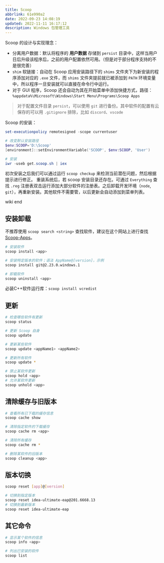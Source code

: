 ```yaml
---
title: Scoop
abbrlink: 61e990a2
date: 2022-09-23 14:08:19
updated: 2022-11-11 16:17:12
description: Windows 包管理工具
---
```


Scoop 的设计与实现理念：

- 分离用户数据：默认将程序的 **用户数据** 存储到 `persist` 目录中，这样当用户日后升级该程序后，之前的用户配置依然可用。（但是对于部分程序支持的不是很完善）
- `shim` 软链接：自动在 Scoop 应用安装路径下的 `shims` 文件夹下为新安装的程序添加对应的 `.exe` 文件，而 `shims` 文件夹提前就已被添加到 `PATH` 环境变量中，所以程序一旦安装就可以直接在命令行中运行。
- 对于 GUI 程序，Scoop 还会自动为其在开始菜单中添加快捷方式，路径：`%appdata%\Microsoft\Windows\Start Menu\Programs\Scoop Apps`

> 对于配置文件目录 `persist`，可以使用 `git` 进行备份。其中软件的配置有云保存的可以用 `.gitignore` 排除，比如 `discord`、`vscode`

Scoop 的安装：

```powershell
set-executionpolicy remotesigned -scope currentuser

# 改变默认安装路径
$env:SCOOP='D:\Scoop'
[environment]::setEnvironmentVariable('SCOOP', $env:SCOOP, 'User')

# 安装
iwr -useb get.scoop.sh | iex
```

<Alert>初次安装之后我们可以通过运行 `scoop checkup` 来检测当前潜在问题，然后根据提示进行修正。</Alert>
<Alert color="danger">重装系统后，若 scoop 安装目录还存在。可通过 `Everything` 查找 `.reg` 注册表双击运行添加大部分软件的注册表。之后卸载开发环境（`node`, `git`），再重新安装。其他软件不需要管，以后更新会自动添加到菜单列表。</Alert>

<Divider>wiki end</Divider>

## 安装卸载

<Alert>不推荐使用 `scoop search <string>` 查找软件，建议在这个网站上进行查找 [Scoop-Apps](https://scoop.sh/#/apps?s=0&d=1&o=true)。</Alert>

```bash
# 安装软件
scoop install <app>

# 安装特定版本的软件；语法 AppName@[version]，示例
scoop install git@2.23.0.windows.1

# 卸载软件 
scoop uninstall <app>
```

必装C++软件运行库：`scoop install vcredist`

## 更新

```bash
# 检查哪些软件有更新
scoop status

# 更新 Scoop 自身
scoop update

# 更新某些软件
scoop update <appName1> <appName2>

# 更新所有软件
scoop update *

# 禁止某软件更新
scoop hold <app>
# 允许某软件更新
scoop unhold <app>
```

## 清除缓存与旧版本

```bash
# 查看所有已下载的缓存信息
scoop cache show

# 清除指定软件的下载缓存
scoop cache rm <app>

# 清除所有缓存
scoop cache rm *

# 删除某软件的旧版本
scoop cleanup <app>
```

## 版本切换

```bash
scoop reset [app]@[version]

# 切换到指定版本
scoop reset idea-ultimate-eap@201.6668.13
# 切换到最新版本
scoop reset idea-ultimate-eap
```

## 其它命令

```bash
# 显示某个软件的信息
scoop info <app>

# 列出已安装的软件
scoop list  
```
